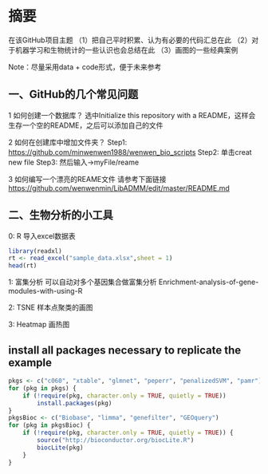 # 摘要
在该GitHub项目主题
（1）把自己平时积累、认为有必要的代码汇总在此
（2）对于机器学习和生物统计的一些认识也会总结在此
（3）画图的一些经典案例

Note：尽量采用data + code形式，便于未来参考

## 一、GitHub的几个常见问题
1 如何创建一个数据库？
选中Initialize this repository with a README，这样会生存一个空的README，之后可以添加自己的文件

2 如何在创建库中增加文件夹？
Step1:
https://github.com/minwenwen1988/wenwen_bio_scripts
Step2: 单击creat new file
Step3: 然后输入->myFile/reame

3 如何编写一个漂亮的REAME文件
请参考下面链接
https://github.com/wenwenmin/LibADMM/edit/master/README.md

##  二、生物分析的小工具
0: R 导入excel数据表
``` r 
library(readxl)   
rt <- read_excel("sample_data.xlsx",sheet = 1)  
head(rt) 
```

1: 富集分析
可以自动对多个基因集合做富集分析
Enrichment-analysis-of-gene-modules-with-using-R

2: TSNE 样本点聚类的画图

3: Heatmap 画热图

## install all packages necessary to replicate the example
``` r 
pkgs <- c("c060", "xtable", "glmnet", "peperr", "penalizedSVM", "pamr")
for (pkg in pkgs) {
    if (!require(pkg, character.only = TRUE, quietly = TRUE))
        install.packages(pkg)  
}
pkgsBioc <- c("Biobase", "limma", "genefilter", "GEOquery")
for (pkg in pkgsBioc) {
    if (!require(pkg, character.only = TRUE, quietly = TRUE)) {
        source("http://bioconductor.org/biocLite.R")
        biocLite(pkg) 
    }
}
``` 
